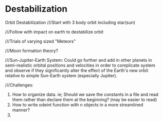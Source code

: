 # Destabilization

Orbit Destabilization
///Start with 3 body orbit including star(sun)

///Follow with impact on earth to destabilize orbit

///Trials of varying sized "Meteors"

///Moon formation theory?

///Sun-Jupiter-Earth System:
Could go further and add in other planets in semi-realistic orbital positions and velocities in order to complicate system and observe if they significantly alter the effect of the Earth's new orbit relative to simple Sun-Earth system (especially Jupiter).

///Challenges:
1. How to organize data. ie; Should we save the constants in a file and read them rather than declare them at the beginning? (may be easier to read)
2. How to write odeint function with n objects in a more streamlined manner?
3. 